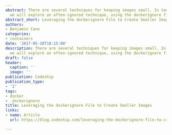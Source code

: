 ```yaml
---
abstract: There are several techniques for keeping images small. In today's article,
  we will explore an often-ignored technique, using the dockerignore file.
abstract_short: Leveraging the dockerignore File to Create Smaller Images
authors:
- Benjamin Cane
categories:
- containers
date: '2017-05-18T18:15:00'
description: There are several techniques for keeping images small. In today's article,
  we will explore an often-ignored technique, using the dockerignore file.
draft: false
header:
  caption: ''
  image: ''
publication: Codeship
publication_type:
- '2'
tags:
- docker
- .dockerignore
title: Leveraging the dockerignore File to Create Smaller Images
links:
- name: Article
  url: https://blog.codeship.com/leveraging-the-dockerignore-file-to-create-smaller-images/

---
```


